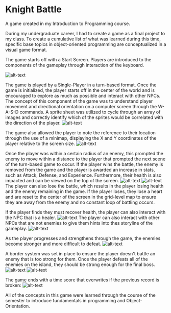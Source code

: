 # Knight Battle

A game created in my Introduction to Programming course. 

During my undergraduate career, I had to create a game as a final project to my class. To create a cumulative list of what was learned during this time, specific base topics in object-oriented programming are conceptualized in a visual game format. 

The game starts off with a Start Screen. Players are introduced to the components of the gameplay through interaction of the keyboard. 

![alt-text](/images/start-screen.png)

The game is played by a Single-Player in a turn-based format. Once the game is initialized, the player starts off in the center of the world and is encouraged to explore as much as possible and interact with other NPCs. The concept of this component of the game was to understand player movement and directional orientation on a computer screen through the W-A-S-D commands. A sprite sheet was utilized to cycle through an array of images and correctly identify which of the sprites would be correlated with the direction of the player.
![alt-text](/images/start-game.png)

The game also allowed the player to note the reference to their location through the use of a minimap, displaying the X and Y coordinates of the player relative to the screen size. 
![alt-text](/images/minimap.png)

Once the player was within a certain radius of an enemy, this prompted the enemy to move within a distance to the player that prompted the next scene of the turn-based game to occur. If the player wins the battle, the enemy is removed from the game and the player is awarded an increase in stats, such as Attack, Defense, and Experience. Furthermore, their health is also impacted and can be viewed on the top of the screen. 
![alt-text](/images/battle-lvl-1.png)
![alt-text](/images/attack-defense-exp.png)
The player can also lose the battle, which results in the player losing health and the enemy remaining in the game. If the player loses, they lose a heart and are reset to the center of the screen in the grid-level map to ensure they are away from the enemy and no constant loop of battling occurs. 

If the player finds they must recover health, the player can also interact with the NPC that is a healer. 
![alt-text](/images/healing.png)
The player can also interact with other NPCs that are not enemies to give them hints into thes storyline of the gameplay. 
![alt-text](/images/interaction.png)

As the player progresses and strengthens through the game, the enemies become stronger and more difficult to defeat. 
![alt-text](/images/battle-lvl-2.png)

A border system was set in place to ensure the player doesn't battle an enemy that is too strong for them. Once the player defeats all of the enemies on the island, they should be strong enough for the final boss.
![alt-text](/images/border-and-health.png)
![alt-text](/images/final-boss.png)

The game ends with a time score that overwrites if the previous record is broken:
![alt-text](/images/high-score.png)

All of the concepts in this game were learned through the course of the semester to introduce fundamentals in programming and Object-Orientation. 